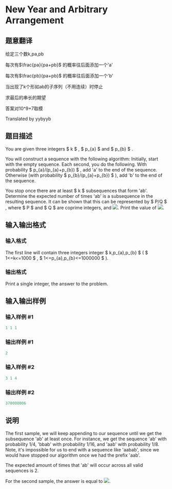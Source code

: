 # New Year and Arbitrary Arrangement

## 题意翻译

给定三个数k,pa,pb

每次有$\frac{pa}{pa+pb}$ 的概率往后面添加一个'a'

每次有$\frac{pb}{pa+pb}$ 的概率往后面添加一个'b'

当出现了k个形如ab的子序列（不用连续）时停止

求最后的串长的期望

答案对10^9+7取模

Translated by yybyyb

## 题目描述

You are given three integers $ k $ , $ p_{a} $ and $ p_{b} $ .

You will construct a sequence with the following algorithm: Initially, start with the empty sequence. Each second, you do the following. With probability $ p_{a}/(p_{a}+p_{b}) $ , add 'a' to the end of the sequence. Otherwise (with probability $ p_{b}/(p_{a}+p_{b}) $ ), add 'b' to the end of the sequence.

You stop once there are at least $ k $ subsequences that form 'ab'. Determine the expected number of times 'ab' is a subsequence in the resulting sequence. It can be shown that this can be represented by $ P/Q $ , where $ P $ and $ Q $ are coprime integers, and ![](https://cdn.luogu.com.cn/upload/vjudge_pic/CF908D/250bff4a0d2d6149565f6e795de0dbd59e6a92a3.png). Print the value of ![](https://cdn.luogu.com.cn/upload/vjudge_pic/CF908D/962b3e429ab173c8d460f96cc849d01fcd4a9d47.png).

## 输入输出格式

### 输入格式

The first line will contain three integers integer $ k,p_{a},p_{b} $ ( $ 1<=k<=1000 $ , $ 1<=p_{a},p_{b}<=1000000 $ ).

### 输出格式

Print a single integer, the answer to the problem.

## 输入输出样例

### 输入样例 #1

```cpp
1 1 1

```
### 输出样例 #1

```cpp
2

```
### 输入样例 #2

```cpp
3 1 4

```
### 输出样例 #2

```cpp
370000006

```
## 说明

The first sample, we will keep appending to our sequence until we get the subsequence 'ab' at least once. For instance, we get the sequence 'ab' with probability 1/4, 'bbab' with probability 1/16, and 'aab' with probability 1/8. Note, it's impossible for us to end with a sequence like 'aabab', since we would have stopped our algorithm once we had the prefix 'aab'.

The expected amount of times that 'ab' will occur across all valid sequences is 2.

For the second sample, the answer is equal to ![](https://cdn.luogu.com.cn/upload/vjudge_pic/CF908D/be8bc2d2b5b20d19237dcaabfc3c3ca4bcb22ac0.png).

